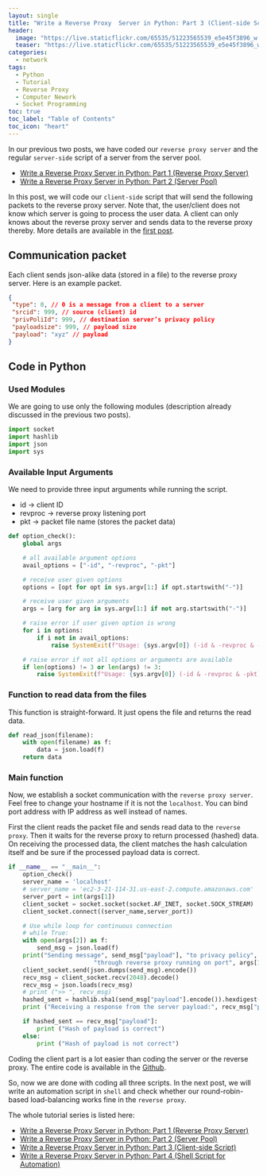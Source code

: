 ```yaml
---
layout: single
title: "Write a Reverse Proxy  Server in Python: Part 3 (Client-side Script)"
header:
  image: "https://live.staticflickr.com/65535/51223565539_e5e45f3896_w.jpg"
  teaser: "https://live.staticflickr.com/65535/51223565539_e5e45f3896_w.jpg"
categories:
  - network
tags:
  - Python
  - Tutorial
  - Reverse Proxy
  - Computer Nework
  - Socket Programming
toc: true
toc_label: "Table of Contents"
toc_icon: "heart"
---
```



In our previous two posts, we have coded our `reverse proxy server` and the regular `server-side` script of a server from the server pool.

* [Write a Reverse Proxy Server in Python: Part 1 (Reverse Proxy Server)](https://shantoroy.com/network/write-a-reverse-proxy-server-in-python/)
* [Write a Reverse Proxy Server in Python: Part 2 (Server Pool)](https://shantoroy.com/network/write-a-reverse-proxy-in-python-part-02-servers/)

In this post, we will code our `client-side` script that will send the following packets to the reverse proxy server. Note that, the user/client does not know which server is going to process the user data. A client can only knows about the reverse proxy server and sends data to the reverse proxy thereby. More details are available in the [first post](https://shantoroy.com/network/write-a-reverse-proxy-server-in-python/).

## Communication packet
Each client sends json-alike data (stored in a file) to the reverse proxy server. Here is an example packet.

```json
{
 "type": 0, // 0 is a message from a client to a server
 "srcid": 999, // source (client) id
 "privPoliId": 999, // destination server’s privacy policy
 "payloadsize": 999, // payload size
 "payload": "xyz" // payload
}
```

## Code in Python
### Used Modules
We are going to use only the following modules (description already discussed in the previous two posts).
```python
import socket 
import hashlib
import json
import sys
```

### Available Input Arguments
We need to provide three input arguments while running the script.
* id $\rightarrow$ client ID
*  revproc $\rightarrow$ reverse proxy listening port
* pkt $\rightarrow$ packet file name (stores the packet data)
```python
def option_check():
    global args 

    # all available argument options
    avail_options = ["-id", "-revproc", "-pkt"]

    # receive user given options
    options = [opt for opt in sys.argv[1:] if opt.startswith("-")]

    # receive user given arguments
    args = [arg for arg in sys.argv[1:] if not arg.startswith("-")]

    # raise error if user given option is wrong
    for i in options:
        if i not in avail_options:
            raise SystemExit(f"Usage: {sys.argv[0]} (-id & -revproc & -pkt) <argument>...")

    # raise error if not all options or arguments are available
    if len(options) != 3 or len(args) != 3:
        raise SystemExit(f"Usage: {sys.argv[0]} (-id & -revproc & -pkt) <argument>...")
```

### Function to read data from the files
This function is straight-forward. It just opens the file and returns the read data.
```python
def read_json(filename):
    with open(filename) as f:
        data = json.load(f)
    return data
```

### Main function
Now, we establish a socket communication with the `reverse proxy server`. Feel free to change your hostname if it is not the `localhost`. You can bind port address with IP address as well instead of names. 

First the client reads the packet file and sends read data to the `reverse proxy`. Then it waits for the reverse proxy to return processed (hashed) data.
On receiving the processed data, the client matches the hash calculation itself and be sure if the processed payload data is correct. 
```python
if __name__ == "__main__":
    option_check()
    server_name = 'localhost'
    # server_name = 'ec2-3-21-114-31.us-east-2.compute.amazonaws.com'
    server_port = int(args[1])
    client_socket = socket.socket(socket.AF_INET, socket.SOCK_STREAM)
    client_socket.connect((server_name,server_port))

    # Use while loop for continuous connection
    # while True:
    with open(args[2]) as f:
        send_msg = json.load(f)
    print("Sending message", send_msg["payload"], "to privacy policy", send_msg["privPoliId"],\
                        "through reverse proxy running on port", args[1])
    client_socket.send(json.dumps(send_msg).encode())
    recv_msg = client_socket.recv(2048).decode()
    recv_msg = json.loads(recv_msg)
    # print (">> ", recv_msg)
    hashed_sent = hashlib.sha1(send_msg["payload"].encode()).hexdigest()
    print ("Receiving a response from the server payload:", recv_msg["payload"])

    if hashed_sent == recv_msg["payload"]:
        print ("Hash of payload is correct")
    else:
        print ("Hash of payload is not correct")
```

Coding the client part is a lot easier than coding the server or the reverse proxy. The entire code is available in the [Github](https://github.com/shantoroy/reverse_proxy/blob/master/client.py).

So, now we are done with coding all three scripts. In the next post, we will write an automation script in `shell` and check whether our round-robin-based load-balancing works fine in the `reverse proxy`.


The whole tutorial series is listed here:
* [Write a Reverse Proxy Server in Python: Part 1 (Reverse Proxy Server)](https://shantoroy.com/network/write-a-reverse-proxy-server-in-python/)
* [Write a Reverse Proxy Server in Python: Part 2 (Server Pool)](https://shantoroy.com/network/write-a-reverse-proxy-in-python-part-02-servers/)
* [Write a Reverse Proxy Server in Python: Part 3 (Client-side Script)](https://shantoroy.com/network/write-a-reverse-proxy-server-client-side-script/)
* [Write a Reverse Proxy Server in Python: Part 4 (Shell Script for Automation)](https://shantoroy.com/network/write-a-reverse-proxy-in-python-automation-shell-script/)
<!--stackedit_data:
eyJoaXN0b3J5IjpbLTEwMzU2MzAxMjUsMTQ0MzIyODI5MSwtMT
g4Njc1NjUwLC0xOTIxMjc5MzcyLC0yMDgwODc4OTA3LC0yMTI2
NDc4MTg0LDE2ODExMTk5NjUsLTU4MDUzNTY3OV19
-->